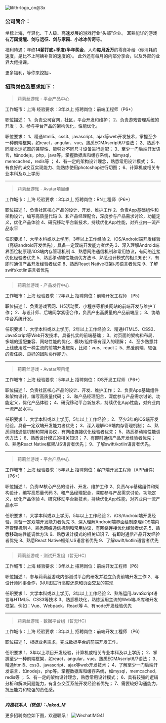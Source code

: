 ![lilith-logo_cn@3x](https://user-images.githubusercontent.com/14799339/110455392-5a9c2680-8103-11eb-9e8b-5e25a55a7015.png)


### 公司简介：

坐标上海，年轻化、千人级、高速发展的游戏行业“头部”企业。
耳熟能详的游戏有**万国觉醒、剑与远征、剑与家园、小冰冰传奇**等。

福利待遇：年终**14薪打底**+**季度/半年奖金**，人均**每月近万**的零食补给（你消耗的速度，是比不上阿姨补货的速度的）。
此外还有每月的内部分享会，以及外部的业界大佬授课。

更多福利，等你来挖掘~


### 招聘岗位及要求如下：


> 莉莉丝游戏 - 平台产品中心

工作城市：上海
经验要求：3年以上
招聘岗位：前端工程师（P6+）

职位描述：
1、负责公司官网，社区，平台开发和维护；
2、负责游戏管理系统的开发；
3、参与平台产品的架构优化，性能优化。

职位要求：
1、精通html5、css3、javascript、ajax等web开发技术，掌握至少一种前端框架，如react，angular，vue。熟悉ECMAscript6/7语法；
2、熟悉不同版本浏览器的兼容性、能够对不同尺寸设备进行适配；
3、至少一门后端开发语言，如nodejs，php，java等。掌握数据库和缓存系统，如mysql，memcached，redis等 ；
4、有一定的架构设计理念，熟悉常用设计模式；
5、有良好的ui交互实现能力、能熟练使用photoshop进行切图；
6、计算机或相关专业本科及以上学历

----------------------------------------------------------

> 莉莉丝游戏 - Avatar项目组

工作城市：上海
经验要求：3年以上
招聘岗位：RN工程师（P6+）

职位描述
1、负责社区核心产品的设计、开发、维护工作
2、负责App基础组件和架构设计，编写高质量代码
3、和产品经理配合，深度参与产品需求讨论，功能定义，优化产品体验
4、研究移动平台新技术，持续优化App性能，对齐业内一流产品水平

任职要求
1、大学本科或以上学历，3年以上工作经验
2、iOS/Android端开发经验（高级android开发优先），具备一定双端开发能力者优先
3、深入理解Android端界面绘制原理/iOS端内存管理机制
4、熟悉网络通信机制和常用协议，有网络连接优化经验者优先
5、熟悉移动端性能调优方法
6、熟悉设计模式的相关知识
7、有即时通信产品开发经验者优先
8、熟悉React Native框架/JS语言者优先
9、了解swift/kotlin语言者优先

----------------------------------------------------------

> 莉莉丝游戏 - 产品发行中心

工作城市：上海
经验要求：2年以上
招聘岗位：前端开发工程师 （P5）

职位描述
1、负责游戏官网、H5活动页、小程序等相关网站的前端开发与维护工作；
2、与设计师、后端同学紧密合作，负责产出高质量的产品前端层；
3、协助中台系统开发。

任职要求
1、大学本科或以上学历，2年以上工作经验
2、精通HTML5、CSS3、JavaScript等Web开发技术，具备扎实的前端基础；
3、对页面的架构和布局、多端的适配兼容、网站性能的优化、模块/组件等有深入的理解；
4、至少熟悉并上线使用过一种主流的前端开发框架，比如：vue、react；
5、热爱前端、较强的责任感、良好的团队协作能力。

----------------------------------------------------------

> 莉莉丝游戏 - Avatar项目组

工作城市：上海
经验要求：5年以上
招聘岗位：iOS开发工程师（P6+）

职位描述
1、负责社区核心产品的设计、开发、维护工作；
2、负责App基础组件和架构设计，编写高质量代码；
3、和产品经理配合，深度参与产品需求讨论，功能定义，优化产品体验；
4、研究移动平台新技术，持续优化App性能，对齐业内一流产品水平。


任职要求
1、大学本科或以上学历，5年以上工作经验；
2、至少3年的iOS端开发经验，具备一定双端开发能力者优先；
3、深入理解iOS端内存管理机制；
4、熟悉网络通信机制和常用协议，有网络连接优化经验者优先；
5、熟悉移动端性能调优方法；
6、熟悉设计模式的相关知识；
7、有即时通信产品开发经验者优先；
8、熟悉React Native框架/JS语言者优先；
9、了解swift/kotlin语言者优先。

----------------------------------------------------------

> 莉莉丝游戏 - 平台产品中心

工作城市：上海
经验要求：5年以上
招聘岗位：客户端开发工程师（APP组件）（P6+）

职位描述
1、负责IM核心产品的设计、开发、维护工作
2、负责App基础组件和架构设计，编写高质量代码
3、和产品经理配合，深度参与产品需求讨论，功能定义，优化产品体验
4、研究移动平台新技术，持续优化App性能，对齐业内一流产品水平


任职要求
1、大学本科或以上学历，5年以上工作经验
2、iOS/Android端开发经验，具备一定双端开发能力者优先
3、深入理解Android端界面绘制原理/iOS端内存管理机制
4、熟悉网络通信机制和常用协议，有网络连接优化经验者优先
5、熟悉移动端性能调优方法
6、熟悉设计模式的相关知识
7、有即时通信产品开发经验者优先
8、熟悉React Native框架/JS语言者优先
9、了解swift/kotlin语言者优先

----------------------------------------------------------

> 莉莉丝游戏 - 测试开发组（暂无HC）

工作城市：上海
经验要求：3年以上
招聘岗位：前端开发工程师（P6）

职位描述
1、参与莉莉丝游戏内部测试平台的研发并独立负责前端开发工作
2、与设计师同事合作，对UI图进行高度还原和页面交互的实现

任职要求
1、大学本科或以上学历，3年以上工作经验
2、熟练运用JavaScript语言与HTML5、CSS3等技术
3、熟悉模块化，熟练运用主流的Web端JS库和开发框架，例如：Vue、Webpack、React等
4、有node开发经验优先

----------------------------------------------------------

> 莉莉丝游戏 - 数据平台组（暂无HC）

工作城市：上海
经验要求：3年以上
招聘岗位：前端开发工程师 （P6）

职位描述
1、根据业务需求，完成数据平台的前端开发工作。

任职要求
1、3年以上项目开发经验，计算机或相关专业本科及以上学历；
2、掌握至少一种前端框架，如react，angular，vue。熟悉ECMAscript6/7语法；
3、精通html5、css3、javascript、ajax等web开发技术；
4、了解至少一门后端开发语言，如nodejs，php等。掌握数据库和缓存系统，如mysql，memcached，redis等 ；
5、有一定的架构设计理念，熟悉常用设计模式；
6、具有较强的逻辑分析和解决问题能力，有复杂交互系统开发经验者优先；
7、需要较好沟通能力，抗压能力和较强的责任感。

----------------------------------------------------------

 **_内推联系人（微信）：Jaked_M_**


更多招聘岗位如下图，欢迎联系！
![WechatIMG41](https://user-images.githubusercontent.com/14799339/110456742-e19dce80-8104-11eb-841c-be2d10d867ed.jpeg)


